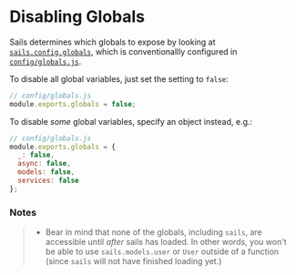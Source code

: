 # Disabling Globals

Sails determines which globals to expose by looking at [`sails.config.globals`](http://sailsjs.org/documentation/reference/sails.config/sails.config.globals.html), which is conventionallly configured in [`config/globals.js`](http://sailsjs.org/documentation/anatomy/config/globals.js.html).

To disable all global variables, just set the setting to `false`:

```js
// config/globals.js
module.exports.globals = false;
```

To disable _some_ global variables, specify an object instead, e.g.:

```js
// config/globals.js
module.exports.globals = {
  _: false,
  async: false,
  models: false,
  services: false
};
```

### Notes

> + Bear in mind that none of the globals, including `sails`, are accessible until _after_ sails has loaded.  In other words, you won't be able to use `sails.models.user` or `User` outside of a function (since `sails` will not have finished loading yet.)

<!-- not true anymore:
Most of this section of the docs focuses on the methods and properties of `sails`, the singleton object representing your app.
-->

<docmeta name="displayName" value="Disabling Globals">
